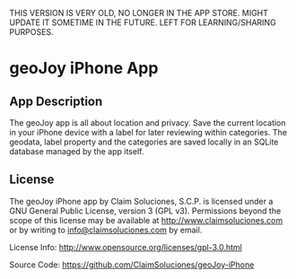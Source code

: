 THIS VERSION IS VERY OLD, NO LONGER IN THE APP STORE. MIGHT UPDATE IT SOMETIME IN THE FUTURE. LEFT FOR LEARNING/SHARING PURPOSES.

geoJoy iPhone App
===============

App Description
----------------------
The geoJoy app is all about location and privacy. Save the current location in your iPhone device with a label for later reviewing within categories. The geodata, label property and the categories are saved locally in an SQLite database managed by the app itself.

License
----------
The geoJoy iPhone app by Claim Soluciones, S.C.P. is licensed under a GNU General Public License, version 3 (GPL v3). Permissions beyond the scope of this license may be available at http://www.claimsoluciones.com or by writing to info@claimsoluciones.com by email.

License Info: http://www.opensource.org/licenses/gpl-3.0.html

Source Code: https://github.com/ClaimSoluciones/geoJoy-iPhone
